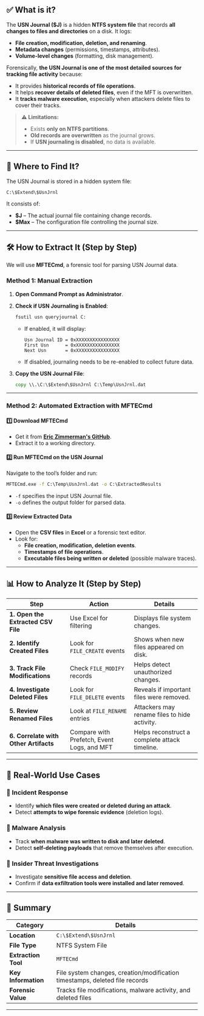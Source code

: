 ## ✅ **What is it?**

The **USN Journal ($J)** is a hidden **NTFS system file** that records **all changes to files and directories** on a disk. It logs:

- **File creation, modification, deletion, and renaming**.
- **Metadata changes** (permissions, timestamps, attributes).
- **Volume-level changes** (formatting, disk management).

Forensically, **the USN Journal is one of the most detailed sources for tracking file activity** because:

- It provides **historical records of file operations**.
- It helps **recover details of deleted files**, even if the MFT is overwritten.
- It **tracks malware execution**, especially when attackers delete files to cover their tracks.

> **⚠️ Limitations:**
> 
> - Exists **only on NTFS partitions**.
> - **Old records are overwritten** as the journal grows.
> - If **USN journaling is disabled**, no data is available.

---

## **📍 Where to Find It?**

The USN Journal is stored in a hidden system file:

```
C:\$Extend\$UsnJrnl
```

It consists of:

- **$J** – The actual journal file containing change records.
- **$Max** – The configuration file controlling the journal size.

---

## **🛠️ How to Extract It (Step by Step)**

We will use **MFTECmd**, a forensic tool for parsing USN Journal data.

### **Method 1: Manual Extraction**

1. **Open Command Prompt as Administrator**.
    
2. **Check if USN Journaling is Enabled**:
    
    ```cmd
    fsutil usn queryjournal C:
    ```
    
    - If enabled, it will display:
        
        ```
        Usn Journal ID = 0xXXXXXXXXXXXXXXXX
        First Usn      = 0xXXXXXXXXXXXXXXXX
        Next Usn       = 0xXXXXXXXXXXXXXXXX
        ```
        
    - If disabled, journaling needs to be re-enabled to collect future data.
3. **Copy the USN Journal File**:
    
    ```cmd
    copy \\.\C:\$Extend\$UsnJrnl C:\Temp\UsnJrnl.dat
    ```
    

---

### **Method 2: Automated Extraction with MFTECmd**

#### **1️⃣ Download MFTECmd**

- Get it from **[Eric Zimmerman's GitHub](https://ericzimmerman.github.io/)**.
- Extract it to a working directory.

#### **2️⃣ Run MFTECmd on the USN Journal**

Navigate to the tool’s folder and run:

```cmd
MFTECmd.exe -f C:\Temp\UsnJrnl.dat -o C:\ExtractedResults
```

- `-f` specifies the input USN Journal file.
- `-o` defines the output folder for parsed data.

#### **3️⃣ Review Extracted Data**

- Open the **CSV files** in **Excel** or a forensic text editor.
- Look for:
    - **File creation, modification, deletion events**.
    - **Timestamps of file operations**.
    - **Executable files being written or deleted** (possible malware traces).

---

## **📊 How to Analyze It (Step by Step)**

|**Step**|**Action**|**Details**|
|---|---|---|
|**1. Open the Extracted CSV File**|Use Excel for filtering|Displays file system changes.|
|**2. Identify Created Files**|Look for `FILE_CREATE` events|Shows when new files appeared on disk.|
|**3. Track File Modifications**|Check `FILE_MODIFY` records|Helps detect unauthorized changes.|
|**4. Investigate Deleted Files**|Look for `FILE_DELETE` events|Reveals if important files were removed.|
|**5. Review Renamed Files**|Look at `FILE_RENAME` entries|Attackers may rename files to hide activity.|
|**6. Correlate with Other Artifacts**|Compare with Prefetch, Event Logs, and MFT|Helps reconstruct a complete attack timeline.|

---

## **🚨 Real-World Use Cases**

### **📌 Incident Response**

- Identify **which files were created or deleted during an attack**.
- Detect **attempts to wipe forensic evidence** (deletion logs).

### **📌 Malware Analysis**

- Track **when malware was written to disk and later deleted**.
- Detect **self-deleting payloads** that remove themselves after execution.

### **📌 Insider Threat Investigations**

- Investigate **sensitive file access and deletion**.
- Confirm if **data exfiltration tools were installed and later removed**.

---

## **🔎 Summary**

|**Category**|**Details**|
|---|---|
|**Location**|`C:\$Extend\$UsnJrnl`|
|**File Type**|NTFS System File|
|**Extraction Tool**|`MFTECmd`|
|**Key Information**|File system changes, creation/modification timestamps, deleted file records|
|**Forensic Value**|Tracks file modifications, malware activity, and deleted files|

---
